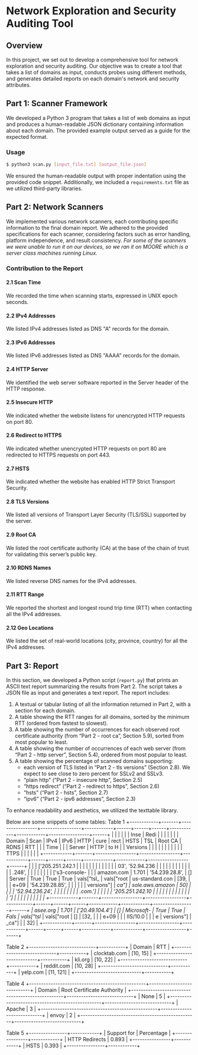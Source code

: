 # Network Exploration and Security Auditing Tool

## Overview
In this project, we set out to develop a comprehensive tool for network exploration and security auditing. Our objective was to create a tool that takes a list of domains as input, conducts probes using different methods, and generates detailed reports on each domain's network and security attributes.

## Part 1: Scanner Framework
We developed a Python 3 program that takes a list of web domains as input and produces a human-readable JSON dictionary containing information about each domain. The provided example output served as a guide for the expected format.

### Usage
```bash
$ python3 scan.py [input_file.txt] [output_file.json]
```

We ensured the human-readable output with proper indentation using the provided code snippet. Additionally, we included a `requirements.txt` file as we utilized third-party libraries.

## Part 2: Network Scanners
We implemented various network scanners, each contributing specific information to the final domain report. We adhered to the provided specifications for each scanner, considering factors such as error handling, platform independence, and result consistency. _For some of the scanners we were unable to run it on our devices, so we ran it on MOORE which is a server class machines running Linux._

### Contribution to the Report

#### 2.1 Scan Time
We recorded the time when scanning starts, expressed in UNIX epoch seconds.

#### 2.2 IPv4 Addresses
We listed IPv4 addresses listed as DNS "A" records for the domain.

#### 2.3 IPv6 Addresses
We listed IPv6 addresses listed as DNS "AAAA" records for the domain.

#### 2.4 HTTP Server
We identified the web server software reported in the Server header of the HTTP response.

#### 2.5 Insecure HTTP
We indicated whether the website listens for unencrypted HTTP requests on port 80.

#### 2.6 Redirect to HTTPS
We indicated whether unencrypted HTTP requests on port 80 are redirected to HTTPS requests on port 443.

#### 2.7 HSTS
We indicated whether the website has enabled HTTP Strict Transport Security.

#### 2.8 TLS Versions
We listed all versions of Transport Layer Security (TLS/SSL) supported by the server.

#### 2.9 Root CA
We listed the root certificate authority (CA) at the base of the chain of trust for validating this server’s public key.

#### 2.10 RDNS Names
We listed reverse DNS names for the IPv4 addresses.

#### 2.11 RTT Range
We reported the shortest and longest round trip time (RTT) when contacting all the IPv4 addresses.

#### 2.12 Geo Locations
We listed the set of real-world locations (city, province, country) for all the IPv4 addresses.

## Part 3: Report
In this section, we developed a Python script (`report.py`) that prints an ASCII text report summarizing the results from Part 2. The script takes a JSON file as input and generates a text report. The report includes:

1. A textual or tabular listing of all the information returned in Part 2, with a section for each domain.
2. A table showing the RTT ranges for all domains, sorted by the minimum RTT (ordered from fastest to slowest).
3. A table showing the number of occurrences for each observed root certificate authority (from “Part 2 - root ca”, Section 5.9), sorted from most popular to least.
4. A table showing the number of occurrences of each web server (from “Part 2 - http server”, Section 5.4), ordered from most popular to least.
5. A table showing the percentage of scanned domains supporting:
   - each version of TLS listed in “Part 2 - tls versions” (Section 2.8). We expect to see close to zero percent for SSLv2 and SSLv3.
   - “plain http” (“Part 2 - insecure http”, Section 2.5)
   - “https redirect” (“Part 2 - redirect to https”, Section 2.6)
   - “hsts” (“Part 2 - hsts”, Section 2.7)
   - “ipv6” (“Part 2 - ipv6 addresses”, Section 2.3)

To enhance readability and aesthetics, we utilized the texttable library.

Below are some snippets of some tables:
Table 1
+------------+-------+-----------------+-----------------+------------+------+------+------+------------+------------+-----------------+------+
|            |       |                 |                 |            | Inse | Redi |      |            |            |                 |      |
|   Domain   | Scan  |      IPv4       |      IPv6       |    HTTP    | cure | rect | HSTS |    TSL     |  Root CA   |      RDNS       | RTT  |
|            | Time  |                 |                 |   Server   | HTTP | to H |      |  Versions  |            |                 |      |
|            |       |                 |                 |            |      | TTPS |      |            |            |                 |      |
+------------+-------+-----------------+-----------------+------------+------+------+------+------------+------------+-----------------+------+
|            |       | ['205.251.242.1 |                 |            |      |      |      |            |            |                 |      |
|            |       | 03', '52.94.236 |                 |            |      |      |      |            |            |                 |      |
|            |       |     .248',      |                 |            |      |      |      |            |            |  ['s3-console-  |      |
| amazon.com | 1.701 | '54.239.28.8',  |       []        |   Server   | True | True | True | vals["tsl_ | vals["root | us-standard.con | [39, |
|            | e+09  | '54.239.28.85', |                 |            |      |      |      | versions"] |   _ca"]    | sole.aws.amazon | 50]  |
|            |       | '52.94.236.24', |                 |            |      |      |      |            |            |     .com.']     |      |
|            |       | '205.251.242.10 |                 |            |      |      |      |            |            |                 |      |
|            |       |       ']        |                 |            |      |      |      |            |            |                 |      |
+------------+-------+-----------------+-----------------+------------+------+------+------+------------+------------+-----------------+------+
|  asee.org  | 1.701 | ['20.49.104.4'] |       []        | Microsoft- | True | True | Fals | vals["tsl_ | vals["root |       []        | [32, |
|            | e+09  |                 |                 |  IIS/10.0  |      |      |  e   | versions"] |   _ca"]    |                 | 32]  |
+------------+-------+-----------------+-----------------+------------+------+------+------+------------+------------+-----------------+------+

Table 2
+----------------------------+-----------+
|           Domain           |    RTT    |
+----------------------------+-----------+
|        clocktab.com        | [10, 15]  |
+----------------------------+-----------+
|          kli.org           | [10, 22]  |
+----------------------------+-----------+
|         reddit.com         | [10, 28]  |
+----------------------------+-----------+
|          yelp.com          | [11, 121] |
+----------------------------+-----------+

Table 4
+-------------------------------------------------+----------------------------+
|                     Domain                      | Root Certificate Authority |
+-------------------------------------------------+----------------------------+
|                      None                       |             5              |
+-------------------------------------------------+----------------------------+
|                     Apache                      |             3              |
+-------------------------------------------------+----------------------------+
|                      envoy                      |             2              |
+-------------------------------------------------+----------------------------+

Table 5
+----------------+------------+
|  Support for   | Percentage |
+----------------+------------+
| HTTP Redirects |   0.893    |
+----------------+------------+
|      HSTS      |   0.393    |
+----------------+------------+
